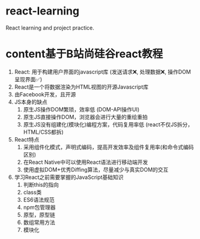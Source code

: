 # react-learning
React learning and project practice.

# content基于B站尚硅谷react教程

1. React: 用于构建用户界面的javascript库 (发送请求❌, 处理数据❌, 操作DOM呈现界面✅)
2. React是一个将数据渲染为HTML视图的开源Javascript库
3. 由Facebook开发，且开源
4. JS本身的缺点
    1. 原生JS操作DOM繁琐，效率低 (DOM-API操作UI)
    2. 原生JS直接操作DOM，浏览器会进行大量的重绘重拍
    3. 原生JS没有组建化(模块化)编程方案，代码复用率低 (react不仅JS拆分，HTML/CSS都拆)
5. React特点
    1. 采用组件化模式，声明式编码，提高开发效率及组件复用率(和命令式编码区别)
    2. 在React Native中可以使用React语法进行移动端开发
    3. 使用虚拟DOM+优秀Diffing算法，尽量减少与真实DOM的交互  
6. 学习React之前需要掌握的JavaScript基础知识
    1. 判断this的指向
    2. class类
    3. ES6语法规范
    4. npm包管理器
    5. 原型，原型链
    6. 数组常用方法
    7. 模块化  



